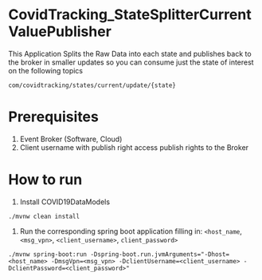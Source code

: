 # CovidTracking_StateSplitterCurrentValuePublisher
This Application Splits the Raw Data into each state and publishes back to the broker in smaller updates so you can consume just the state of interest on the following topics

`com/covidtracking/states/current/update/{state}`

# Prerequisites
1. Event Broker (Software, Cloud)
1. Client username with publish right access publish rights to the Broker

# How to run
1. Install COVID19DataModels
```
./mvnw clean install
```

1. Run the corresponding spring boot application filling in: `<host_name`, `<msg_vpn>`, `<client_username>`, `client_password>`
```
./mvnw spring-boot:run -Dspring-boot.run.jvmArguments="-Dhost=<host_name> -DmsgVpn=<msg_vpn> -DclientUsername=<client_username> -DclientPassword=<client_password>"
```
